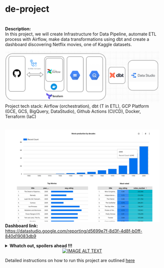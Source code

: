 # de-project
#
**Description:**  
In this project, we will create Infrastructure for Data Pipeline, automate ETL process with Airflow, make data transformations using dbt and create a dashboard discovering Netflix movies, one of Kaggle datasets.

![Project Stack](project_stack.png)
Project tech stack: Airflow (orchestration), dbt (T in ETL), GCP Platform (GCE, GCS, BigQuery, DataStudio), Github Actions (CI/CD), Docker, Terraform (IaC)
<br/><br/><br/>
![Dashboard](dashboard.png)
**Dashboard link:**  
https://datastudio.google.com/reporting/d5699e7f-8d3f-4d8f-b0ff-840d19083db9

<details>
<summary><b>Whatch out, spoilers ahead !!!</b></summary>
<br>
This is how you dropdown.
</details>

<div align="center">
  <a href="https://www.youtube.com/watch?v=ahU9dt0l4gQ"><img src="https://img.youtube.com/vi/ahU9dt0l4gQ/0.jpg" alt="IMAGE ALT TEXT"></a>
</div>




Detailed instructions on how to run this project are outlined [here](https://github.com/i-bond/de-project/blob/main/howto/howto.md)

